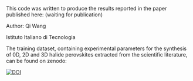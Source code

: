 This code was written to produce the results reported in the paper published here:
(waiting for publication)

Author:
Qi Wang

Istituto Italiano di Tecnologia

The training dataset, containing experimental parameters for the synthesis of 0D, 2D and 3D halide perovskites extracted from the scientific literature, can be found on zenodo:

[![DOI](https://zenodo.org/badge/DOI/10.5281/zenodo.14363261.svg)](https://doi.org/10.5281/zenodo.14363261)
